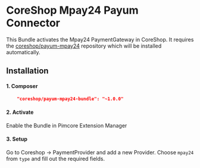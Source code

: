 # CoreShop Mpay24 Payum Connector
This Bundle activates the Mpay24 PaymentGateway in CoreShop.
It requires the [coreshop/payum-mpay24](https://github.com/coreshop/payum-mpay24) repository which will be installed automatically.

## Installation

#### 1. Composer
```json
    "coreshop/payum-mpay24-bundle": "~1.0.0"
```

#### 2. Activate
Enable the Bundle in Pimcore Extension Manager

#### 3. Setup
Go to Coreshop -> PaymentProvider and add a new Provider. Choose `mpay24` from `type` and fill out the required fields.

